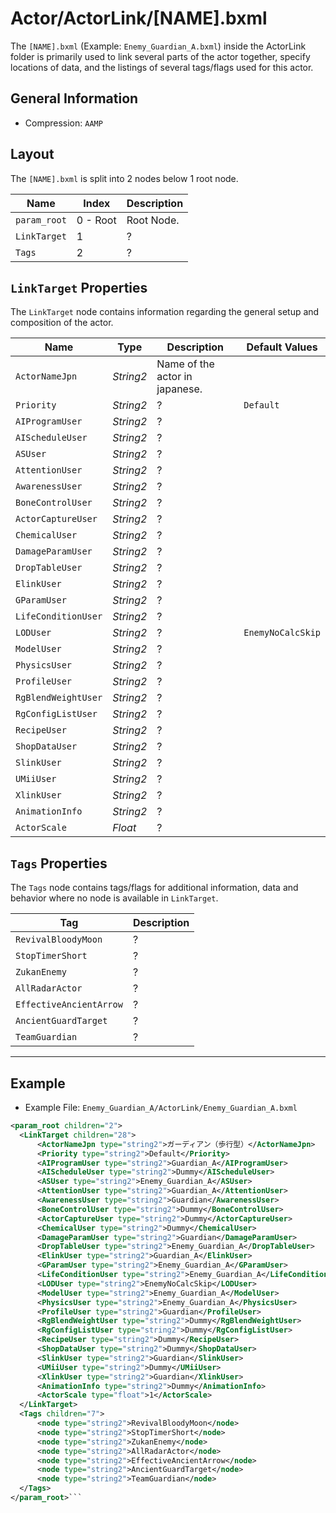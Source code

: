 # Actor/ActorLink/[NAME].bxml
  
  The ``[NAME].bxml`` (Example: ``Enemy_Guardian_A.bxml``) inside the ActorLink folder is primarily used to link several parts of the
  actor together, specify locations of data, and the listings of several tags/flags used for this actor.
  
  ## General Information
  
  - Compression: ``AAMP``
  
  ## Layout
  
  The ``[NAME].bxml`` is split into 2 nodes below 1 root node.
  
  |Name|Index|Description|
  |----|-----|-----------|
  |``param_root``|0 - Root| Root Node.|
  |``LinkTarget``|1|?|
  |``Tags``|2|?|
  
  ## ``LinkTarget`` Properties
  
  The ``LinkTarget`` node contains information regarding the general setup and composition of the actor.
  
  |Name|Type|Description|Default Values|
  |----|----|-----------|--------------|
  |``ActorNameJpn``|*String2*|Name of the actor in japanese.||
  |``Priority``|*String2*|?|``Default``|
  |``AIProgramUser``|*String2*|?||
  |``AIScheduleUser``|*String2*|?||
  |``ASUser``|*String2*|?||
  |``AttentionUser``|*String2*|?||
  |``AwarenessUser``|*String2*|?||
  |``BoneControlUser``|*String2*|?||
  |``ActorCaptureUser``|*String2*|?||
  |``ChemicalUser``|*String2*|?||
  |``DamageParamUser``|*String2*|?||
  |``DropTableUser``|*String2*|?||
  |``ElinkUser``|*String2*|?||
  |``GParamUser``|*String2*|?||
  |``LifeConditionUser``|*String2*|?||
  |``LODUser``|*String2*|?|``EnemyNoCalcSkip``|
  |``ModelUser``|*String2*|?||
  |``PhysicsUser``|*String2*|?||
  |``ProfileUser``|*String2*|?||
  |``RgBlendWeightUser``|*String2*|?||
  |``RgConfigListUser``|*String2*|?||
  |``RecipeUser``|*String2*|?||
  |``ShopDataUser``|*String2*|?||
  |``SlinkUser``|*String2*|?||
  |``UMiiUser``|*String2*|?||
  |``XlinkUser``|*String2*|?||
  |``AnimationInfo``|*String2*|?||
  |``ActorScale``|*Float*|?||
  
  ## ``Tags`` Properties
  
  The ``Tags`` node contains tags/flags for additional information, data and behavior where no node is available in ``LinkTarget``.
  
  |Tag|Description|
  |---|-----------|
  |``RevivalBloodyMoon``|?|
  |``StopTimerShort``|?|
  |``ZukanEnemy``|?|
  |``AllRadarActor``|?|
  |``EffectiveAncientArrow``|?|
  |``AncientGuardTarget``|?|
  |``TeamGuardian``|?|
  
  ***
  
  ## Example
  
  - Example File: ``Enemy_Guardian_A/ActorLink/Enemy_Guardian_A.bxml``

  ```xml
  <param_root children="2">
    <LinkTarget children="28">
        <ActorNameJpn type="string2">ガーディアン（歩行型）</ActorNameJpn>
        <Priority type="string2">Default</Priority>
        <AIProgramUser type="string2">Guardian_A</AIProgramUser>
        <AIScheduleUser type="string2">Dummy</AIScheduleUser>
        <ASUser type="string2">Enemy_Guardian_A</ASUser>
        <AttentionUser type="string2">Guardian_A</AttentionUser>
        <AwarenessUser type="string2">Guardian</AwarenessUser>
        <BoneControlUser type="string2">Dummy</BoneControlUser>
        <ActorCaptureUser type="string2">Dummy</ActorCaptureUser>
        <ChemicalUser type="string2">Dummy</ChemicalUser>
        <DamageParamUser type="string2">Guardian</DamageParamUser>
        <DropTableUser type="string2">Enemy_Guardian_A</DropTableUser>
        <ElinkUser type="string2">Guardian_A</ElinkUser>
        <GParamUser type="string2">Enemy_Guardian_A</GParamUser>
        <LifeConditionUser type="string2">Enemy_Guardian_A</LifeConditionUser>
        <LODUser type="string2">EnemyNoCalcSkip</LODUser>
        <ModelUser type="string2">Enemy_Guardian_A</ModelUser>
        <PhysicsUser type="string2">Enemy_Guardian_A</PhysicsUser>
        <ProfileUser type="string2">Guardian</ProfileUser>
        <RgBlendWeightUser type="string2">Dummy</RgBlendWeightUser>
        <RgConfigListUser type="string2">Dummy</RgConfigListUser>
        <RecipeUser type="string2">Dummy</RecipeUser>
        <ShopDataUser type="string2">Dummy</ShopDataUser>
        <SlinkUser type="string2">Guardian</SlinkUser>
        <UMiiUser type="string2">Dummy</UMiiUser>
        <XlinkUser type="string2">Guardian</XlinkUser>
        <AnimationInfo type="string2">Dummy</AnimationInfo>
        <ActorScale type="float">1</ActorScale>
    </LinkTarget>
    <Tags children="7">
        <node type="string2">RevivalBloodyMoon</node>
        <node type="string2">StopTimerShort</node>
        <node type="string2">ZukanEnemy</node>
        <node type="string2">AllRadarActor</node>
        <node type="string2">EffectiveAncientArrow</node>
        <node type="string2">AncientGuardTarget</node>
        <node type="string2">TeamGuardian</node>
    </Tags>
  </param_root>```
    
